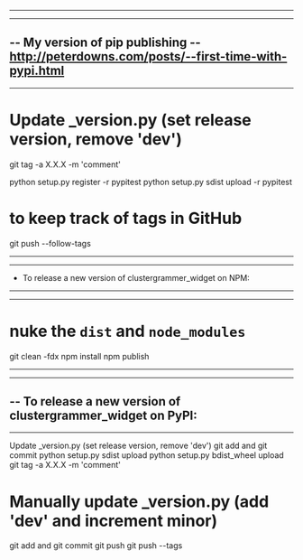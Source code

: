----------------------------------------------------------------
----------------------------------------------------------------
-- My version of pip publishing
-- http://peterdowns.com/posts/--first-time-with-pypi.html
----------------------------------------------------------------
----------------------------------------------------------------
# Update _version.py (set release version, remove 'dev')

git tag -a X.X.X -m 'comment'

python setup.py register -r pypitest
python setup.py sdist upload -r pypitest

# to keep track of tags in GitHub
git push --follow-tags

----------------------------------------------------------------
----------------------------------------------------------------
- To release a new version of clustergrammer_widget on NPM:
----------------------------------------------------------------
----------------------------------------------------------------

# nuke the  `dist` and `node_modules`
git clean -fdx
npm install
npm publish


----------------------------------------------------------------
----------------------------------------------------------------
-- To release a new version of clustergrammer_widget on PyPI:
----------------------------------------------------------------
----------------------------------------------------------------

Update _version.py (set release version, remove 'dev')
git add and git commit
python setup.py sdist upload
python setup.py bdist_wheel upload
git tag -a X.X.X -m 'comment'
# Manually update _version.py (add 'dev' and increment minor)
git add and git commit
git push
git push --tags
